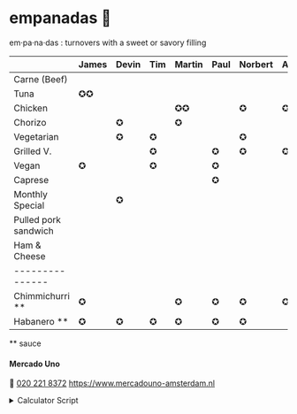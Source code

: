 # empanadas 🥟

em·pa·na·das
: turnovers with a sweet or savory filling

|                      | James | Devin | Tim | Martin | Paul | Norbert | Axel | Iulia | Marcel | Thijs | Travis | Egbert | Emile | Javier | Anja |
| :----------------    | :---- | :---- | :-- | :----- | :--- | :------ | :--- | :---- | :----- | :---- | :----- | :----- | :---- | :----- | :--- |
| Carne (Beef)         |       |       |     |        |      |         |      |       | ✪      |       |        |        |       | ✪      |      |
| Tuna                 | ✪✪    |       |     |        |      |         |      |       |        |       |        |        |       |        |      |
| Chicken              |       |       |     | ✪✪     |      | ✪       | ✪    |       | ✪      |       |        |        |       |        |      |
| Chorizo              |       | ✪     |     | ✪      |      |         |      |       |        | ✪     |        |        |       |        | ✪    |
| Vegetarian           |       | ✪     | ✪   |        |      | ✪       |      |       |        |       |        | ✪      | ✪     |        | ✪    |
| Grilled V.           |       |       | ✪   |        | ✪    | ✪       | ✪    | ✪     | ✪      | ✪     |        |        |       |        |      |
| Vegan                | ✪     |       | ✪   |        | ✪    |         |      | ✪✪    |        |       |        | ✪      |       |        | ✪    |
| Caprese              |       |       |     |        | ✪    |         |      |       |        |       | ✪✪     | ✪      |       |        |      |
| Monthly Special      |       | ✪     |     |        |      |         |      |       |        | ✪     |        |        | ✪     |        |      |
| Pulled pork sandwich |       |       |     |        |      |         |      |       |        |       |        |        |       |        |      |
| Ham & Cheese         |       |       |     |        |      |         |      |       |        |       |        |        |       | ✪      |      |
| ---------------      |       |       |     |        |      |         |      |       |        |       |        |        |       |        |      |
| Chimmichurri \*\*    | ✪     |       |     | ✪      | ✪    | ✪       | ✪    |       | ✪      | ✪     |        | ✪✪     | ✪     |        | ✪    |
| Habanero \*\*        | ✪     | ✪     | ✪   | ✪      | ✪    | ✪       |      | ✪     |        |       | ✪      |        | ✪     |        |      |

\*\* sauce

#### Mercado Uno

🤙 [020 221 8372](tel:+31202218372)
https://www.mercadouno-amsterdam.nl

<details> 
<summary>Calculator Script</summary>
  <script>

    const totalText = (totals) => (
      "<tr><td>" + totals
        .filter(counts => !counts.productName.includes('**'))
        .reduce((total, item) => total + item.total, 0) + "</td><td>Total</td></tr>"
    )

    const lineItemsFromRow = row => ({
      productName: row.tr.cells[0].textContent,
      total: row.allCharacters.length
    })

    const productRows = () => (
      Array
        .from(document.querySelectorAll('table:not(#totals) tr'))
        .slice(1)
        .map(tr => ({ tr, allCharacters: '' }))
    )

    const rowTotals = (rows, index) => (
      rows.map(row => (
        row.allCharacters += (
          row.tr.cells[index].textContent.trim() || ''
        )
      )) && rows
    )

    const inputIndex = (checkbox) => (
      Array
        .from(document.querySelectorAll('table:not(#totals) :first-child th'))
        .indexOf(checkbox.closest("th"))
    )

    const checkedInputs = () => (
      Array.from(document.querySelectorAll("table:not(#totals) th :checked"))
    )

    const lineItemTotals = () => (
      checkedInputs()
        .map(inputIndex)
        .reduce(rowTotals, productRows())
        .map(lineItemsFromRow)
        .filter(item => item.total > 0)
    )

    const paragraph = () => document.querySelector('p')

    const updateText = () => {
       paragraph().innerHTML = (() => {
        const totals = lineItemTotals()
        return '<table id="totals">' + [
          totals
            .map(counts => `<tr>
              <td>${counts.total}</td>
              <td>${counts.productName}</td>
            </tr>`),
          totalText(totals)
        ].flat().join('') + '</table>'
      })()
    }

    const addInputToTh = th => {
      th.innerHTML =
        `<label><input type='checkbox'>${th.textContent}</label>`;
      th
        .querySelector('input')
        .addEventListener('change', updateText)
    }

    const preferenceHeaders = () => (
      Array.from(document.querySelectorAll(':not(#totals) th')).slice(1)
    )

    preferenceHeaders().forEach(addInputToTh)

  </script>
</details>
